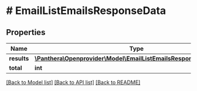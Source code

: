 # # EmailListEmailsResponseData

## Properties

Name | Type | Description | Notes
------------ | ------------- | ------------- | -------------
**results** | [**\Panthera\Openprovider\Model\EmailListEmailsResponseDataResults[]**](EmailListEmailsResponseDataResults.md) |  | [optional]
**total** | **int** |  | [optional]

[[Back to Model list]](../../README.md#models) [[Back to API list]](../../README.md#endpoints) [[Back to README]](../../README.md)
